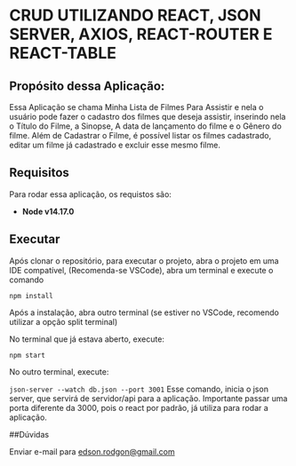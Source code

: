 # CRUD UTILIZANDO REACT, JSON SERVER, AXIOS, REACT-ROUTER E REACT-TABLE

## Propósito dessa Aplicação:

Essa Aplicação se chama Minha Lista de Filmes Para Assistir e nela o usuário pode fazer o cadastro dos filmes que deseja assistir, inserindo nela o Título do Filme, a Sinopse, A data de lançamento do filme e o Gênero do filme. Além de Cadastrar o Filme, é possível listar os filmes cadastrado, editar um filme já cadastrado e excluir esse mesmo filme.


## Requisitos

Para rodar essa aplicação, os requistos são:

- **Node v14.17.0**


## Executar

Após clonar o repositório, para executar o projeto, abra o projeto em uma IDE compatível, (Recomenda-se VSCode), abra um terminal e execute o comando

`npm install`

Após a instalação, abra outro terminal (se estiver no VSCode, recomendo utilizar a opção split terminal)

No terminal que já estava aberto, execute:

`npm start`

No outro terminal, execute:

`json-server --watch db.json --port 3001`
Esse comando, inicia o json server, que servirá de servidor/api para a aplicação. Importante passar uma porta diferente da 3000, pois o react por padrão, já utiliza para rodar a aplicação.

##Dúvidas

Enviar e-mail para edson.rodgon@gmail.com


